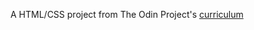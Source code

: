 A HTML/CSS project from The Odin Project's [curriculum](http://www.theodinproject.com/courses/web-development-101/lessons/html-css)
